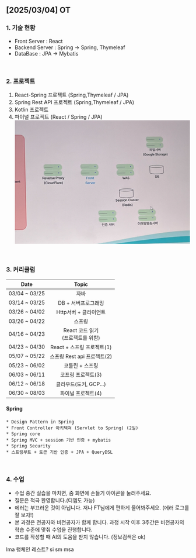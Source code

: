 ## [2025/03/04] OT
### 1. 기술 현황
* Front Server : React
* Backend Server : Spring -> Spring, Thymeleaf 
* DataBase : JPA -> Mybatis
<br>

### 2. 프로젝트
1. React-Spring 프로젝트 (Spring,Thymeleaf / JPA)
2. Spring Rest API 프로젝트 (Spring,Thymeleaf / JPA)
3. Kotlin 프로젝트
4. 파이널 프로젝트 (React / Spring / JPA)  
![파이널프로젝트 설계도](https://github.com/somminn/TIL/blob/main/image/%EC%8A%A4%ED%81%AC%EB%A6%B0%EC%83%B7%202025-03-04%20%EC%98%A4%EC%A0%84%209.58.20.png)
<br>

### 3. 커리큘럼
|    Date     |           Topic            |
|:-----------:|:--------------------------:|
|03/04 ~ 03/25|             자바             |
|03/14 ~ 03/25|        DB + 서버프로그래밍        |
|03/26 ~ 04/02|       Http서버 + 클라이언트       |
|03/26 ~ 04/22|            스프링             |
|04/16 ~ 04/23| React 코드 읽기<br/>(프로젝트를 위함) |
|04/23 ~ 04/30|    React + 스프링 프로젝트(1)     |
|05/07 ~ 05/22|    스프링 Rest api 프로젝트(2)    |
|05/23 ~ 06/02|         코틀린 + 스프링          |
|06/03 ~ 06/11|        코프링 프로젝트(3)         |
|06/12 ~ 06/18|      클라우드(도커, GCP...)      |
|06/30 ~ 08/03|        파이널 프로젝트(4)         |

#### Spring
```
* Design Pattern in Spring
* Front Controller 아키텍쳐 (Servlet to Spring) (2일)
* Spring core
* Spring MVC + session 기반 인증 + mybatis
* Spring Security
* 스프링부트 + 토큰 기반 인증 + JPA + QueryDSL
```
<br>

### 4. 수업 
* 수업 중간 실습을 마치면, 줌 화면에 손들기 아이콘을 눌러주세요.
* 질문은 적극 환영합니다.(디엠도 가능)
* 에러는 부끄러운 것이 아닙니다. 저나 FT님에게 편하게 물어봐주세요. (에러 로그를 잘 보자!)
* 본 과정은 전공자와 비전공자가 함께 합니다. 과정 시작 이후 3주간은 비전공자의 학습 수준에 맞춰 수업을 진행합니다. 
* 코드를 작성할 때 AI의 도움을 받지 않습니다. (정보검색은 ok)


lma 랭체인 레스트?
si sm msa

